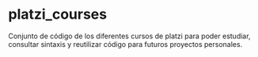 # platzi_courses
Conjunto de código de los diferentes cursos de platzi para poder estudiar, consultar sintaxis y reutilizar código para futuros proyectos personales.
